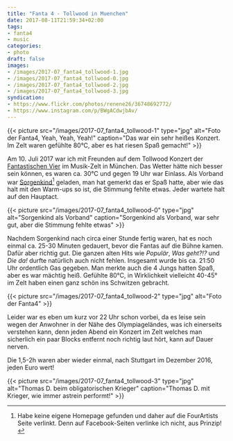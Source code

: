 ```yaml
---
title: "Fanta 4 - Tollwood in Muenchen"
date: 2017-08-11T21:59:34+02:00
tags:
- fanta4
- music
categories:
- photo
draft: false
images:
- /images/2017-07_fanta4_tollwood-1.jpg
- /images/2017-07_fanta4_tollwood-0.jpg
- /images/2017-07_fanta4_tollwood-2.jpg
- /images/2017-07_fanta4_tollwood-3.jpg
syndication:
- https://www.flickr.com/photos/renene26/36748692772/
- https://www.instagram.com/p/BWgACdwjbAv/
---
```


{{< picture src="/images/2017-07_fanta4_tollwood-1" type="jpg" alt="Foto der Fanta4, Yeah, Yeah, Yeah!" caption="Das war ein sehr heißes Konzert. Im Zelt waren gefühlte 80°C, aber es hat riesen Spaß gemacht!" >}}

Am 10. Juli 2017 war ich mit Freunden auf dem Tollwood Konzert der [Fantastischen Vier](https://diefantastischenvier.de) im Musik-Zelt in München.
Das Wetter hätte nich besser sein können, es waren ca. 30°C und gegen 19 Uhr war Einlass.
Als Vorband war [Sorgenkind](http://www.fourartists.com/artists/s/sorgenkind.html)[^1] geladen, man hat gemerkt das er Spaß hatte, aber wie das halt mit den Warm-ups so ist, die Stimmung fehlte etwas.
Jeder wartete halt auf den Hauptact.

{{< picture src="/images/2017-07_fanta4_tollwood-0" type="jpg" alt="Sorgenkind als Vorband" caption="Sorgenkind als Vorband, war sehr gut, aber die Stimmung fehlte etwas" >}}

Nachdem Sorgenkind nach circa einer Stunde fertig waren, hat es noch einmal ca. 25-30 Minuten gedauert, bevor die Fantas auf
die Bühne kamen. Dafür aber richtig gut. Die ganzen alten Hits wie _Populär_, _Was geht?!?_ und _Die da!_ durfte natürlich auch nicht fehlen.
Insgesamt wurde bis ca. 21:50 Uhr ordentlich Gas gegeben. Man merkte auch die 4 Jungs hatten Spaß, aber es war mächtig heiß.
Gefühlte 80°C, in Wirklichkeit vielleicht 40-45° im Zelt haben einen ganz schön ins Schwitzen gebracht.

{{< picture src="/images/2017-07_fanta4_tollwood-2" type="jpg" alt="Foto der Fanta4" >}}

Leider war es eben um kurz vor 22 Uhr schon vorbei, da es leise sein wegen der Anwohner in der Nähe des Olympiageländes, was ich
einerseits verstehen kann, denn jeden Abend ein Konzert im Zelt welches man sicherlich ein paar Blocks entfernt noch richtig laut hört, kann auf Dauer nerven.

Die 1,5-2h waren aber wieder einmal, nach Stuttgart im Dezember 2016, jeden Euro wert!

{{< picture src="/images/2017-07_fanta4_tollwood-3" type="jpg" alt="Thomas D. beim obligatorischen Krieger" caption="Thomas D. mit Krieger, wie immer astrein performt!" >}}

[^1]: Habe keine eigene Homepage gefunden und daher auf die FourArtists Seite verlinkt. Denn auf Facebook-Seiten verlinke ich nicht, aus Prinzip!
